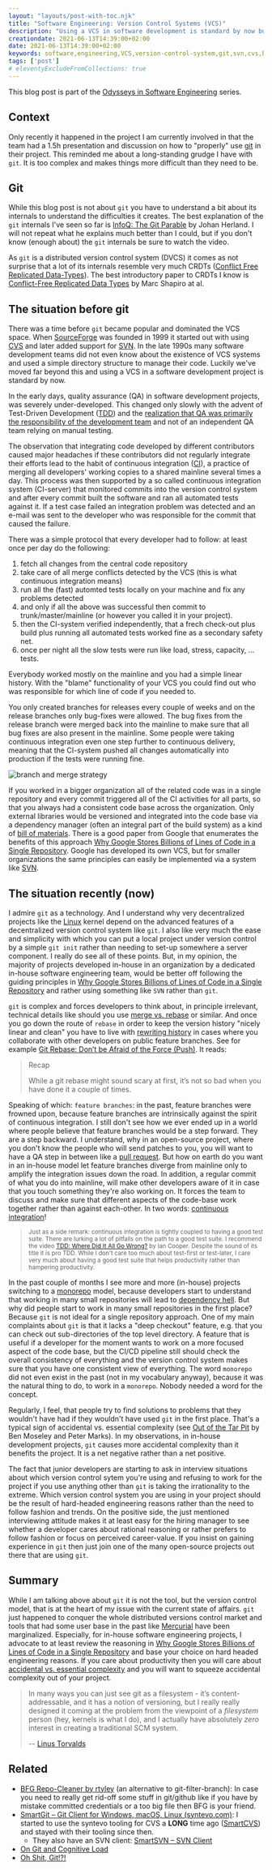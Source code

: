 ```yaml
---
layout: "layouts/post-with-toc.njk"
title: "Software Engineering: Version Control Systems (VCS)"
description: "Using a VCS in software development is standard by now but may add more complexities than you asked for."
creationdate: 2021-06-13T14:39:00+02:00
date: 2021-06-13T14:39:00+02:00
keywords: software,engineering,VCS,version-control-system,git,svn,cvs,hg
tags: ['post']
# eleventyExcludeFromCollections: true
---
```


This blog post is part of the [Odysseys in Software Engineering](../series-odysseys-in-software-engineering) series.

## Context

Only recently it happened in the project I am currently involved in that the team had a 1.5h presentation and discussion on how to "properly" use
[git](https://en.wikipedia.org/wiki/Git) in their project. This reminded me about a long-standing grudge I have with `git`. It is too complex and makes
things more difficult than they need to be.

## Git

While this blog post is not about `git` you have to understand a bit about its internals to understand the difficulties it creates. The best
explanation of the `git` internals I've seen so far is [InfoQ: The Git Parable](https://www.infoq.com/presentations/git-details/) by Johan Herland. I
will not repeat what he explains much better than I could, but if you don't know (enough about) the `git` internals be sure to watch the video.

As `git` is a distributed version control system (DVCS) it comes as not surprise that a lot of its internals resemble very much CRDTs ([Conflict Free
Replicated Data-Types](https://en.wikipedia.org/wiki/Conflict-free_replicated_data_type)). The best introductory paper to CRDTs I know is
[Conflict-Free Replicated Data Types](https://hal.inria.fr/hal-00932836/file/CRDTs_SSS-2011.pdf) by Marc Shapiro at al.

## The situation before git

There was a time before `git` became popular and dominated the VCS space. When [SourceForge](https://en.wikipedia.org/wiki/SourceForge) was founded in
1999 it started out with using [CVS](https://en.wikipedia.org/wiki/Concurrent_Versions_System) and later added support for
[SVN](https://en.wikipedia.org/wiki/Apache_Subversion). In the late 1990s many software development teams did not even know about the existence of VCS
systems and used a simple directory structure to manage their code. Luckily we've moved far beyond this and using a VCS in a software development
project is standard by now.

In the early days, quality assurance (QA) in software development projects, was severely under-developed. This changed only slowly with the advent of
Test-Driven Development ([TDD](https://en.wikipedia.org/wiki/Test-driven_development)) and the [realization that QA was primarily the responsibility
of the development team](https://github.com/97-things/97-things-every-programmer-should-know/blob/master/en/thing_67/README.md) and not of an
independent QA team relying on manual testing.

The observation that integrating code developed by different contributors caused major headaches if these contributors did not regularly integrate
their efforts lead to the habit of continuous integration ([CI](https://en.wikipedia.org/wiki/Continuous_integration)), a practice of merging all
developers' working copies to a shared mainline several times a day. This process was then supported by a so called continuous integration system
(CI-server) that monitored commits into the version control system and after every commit built the software and ran all automated tests against
it. If a test case failed an integration problem was detected and an e-mail was sent to the developer who was responsible for the commit that caused
the failure.

There was a simple protocol that every developer had to follow: at least once per day do the following:
1. fetch all changes from the central code repository
1. take care of all merge conflicts detected by the VCS (this is what continuous integration means)
1. run all the (fast) automted tests locally on your machine and fix any problems detected
1. and only if all the above was successful then commit to trunk/master/mainline (or however you called it in your project).
1. then the CI-system verified independently, that a frech check-out plus build plus running all automated tests worked fine as a secondary safety net.
1. once per night all the slow tests were run like load, stress, capacity, ... tests.

Everybody worked mostly on the mainline and you had a simple linear history. With the "blame" functionality of your VCS you could find out who was
responsible for which line of code if you needed to.

You only created branches for releases every couple of weeks and on the release branches only bug-fixes were allowed. The bug fixes from the release
branch were merged back into the mainline to make sure that all bug fixes are also present in the mainline. Some people were taking continuous
integration even one step further to continuous delivery, meaning that the CI-system pushed all changes automatically into production if the tests
were running fine.

<object data="/img/branch-and-merge-strategy.svg" type="image/svg+xml" style="max-width: 100%">
<img src="/img/branch-and-merge-strategy.svg" alt="branch and merge strategy">
</object>


If you worked in a bigger organization all of the related code was in a single repository and every commit triggered all of the CI activities for all
parts, so that you always had a consistent code base across the organization. Only external libraries would be versioned and integrated into the code
base via a dependency manager (often an integral part of the build system) as a kind of [bill of
materials](https://en.wikipedia.org/wiki/Bill_of_materials). There is a good paper from Google that enumerates the benefits of this approach [Why
Google Stores Billions of Lines of Code in a Single
Repository](https://cacm.acm.org/magazines/2016/7/204032-why-google-stores-billions-of-lines-of-code-in-a-single-repository/fulltext). Google has
developed its own VCS, but for smaller organizations the same principles can easily be implemented via a system like
[SVN](https://en.wikipedia.org/wiki/Apache_Subversion).

## The situation recently (now)

I admire `git` as a technology. And I understand why very decentralized projects like the [Linux](https://en.wikipedia.org/wiki/Linux) kernel depend
on the advanced features of a decentralized version control system like `git`. I also like very much the ease and simplicity with which you can put a
local project under version control by a simple `git init` rather than needing to set-up somewhere a server component. I really do see all of these
points. But, in my opinion, the majority of projects developed in-house in an organization by a dedicated in-house software engineering team, would be
better off following the guiding principles in [Why Google Stores Billions of Lines of Code in a Single
Repository](https://cacm.acm.org/magazines/2016/7/204032-why-google-stores-billions-of-lines-of-code-in-a-single-repository/fulltext) and rather using
something like `SVN` rather than `git`.

`git` is complex and forces developers to think about, in principle irrelevant, technical details like should you use [merge
vs. rebase](https://www.atlassian.com/git/tutorials/merging-vs-rebasing) or similar. And once you go down the route of `rebase` in order to keep the
version history "nicely linear and clean" you have to live with [rewriting history](https://git-scm.com/book/en/v2/Git-Tools-Rewriting-History) in
cases where you collaborate with other developers on public feature branches. See for example [Git Rebase: Don’t be Afraid of the Force
(Push)](https://blog.verslu.is/git/git-rebase/). It reads:

> Recap
>
> While a git rebase might sound scary at first, it’s not so bad when you have done it a couple of times.

Speaking of which: `feature branches`: in the past, feature branches were frowned upon, because feature branches are intrinsically against the spirit
of continuous integration. I still don't see how we ever ended up in a world where people believe that feature branches would be a step forward. They
are a step backward. I understand, why in an open-source project, where you don't know the people who will send patches to you, you will want to have
a QA step in between like a [pull
request](https://docs.github.com/en/github/collaborating-with-pull-requests/proposing-changes-to-your-work-with-pull-requests/about-pull-requests). But
how on earth do you want in an in-house model let feature branches diverge from mainline only to amplify the integration issues down the road. In
addition, a regular commit of what you do into mainline, will make other developers aware of it in case that you touch something they're also working
on. It forces the team to discuss and make sure that different aspects of the code-base work together rather than against each-other. In two words:
[continuous integration](https://en.wikipedia.org/wiki/Continuous_integration)!

> <span style="font-size:smaller"> Just as a side remark: continuous integration is tightly coupled to having a good test suite. There are lurking a
> lot of pitfalls on the path to a good test suite. I recommend the video [TDD: Where Did It All Go
> Wrong?](https://www.infoq.com/presentations/tdd-original) by Ian Cooper. Despite the sound of its title it is pro TDD. While I don't care too much
> about test-first or test-later, I care very much about having a good test suite that helps productivity rather than hampering productivity.</span>

In the past couple of months I see more and more (in-house) projects switching to a [monorepo](https://en.wikipedia.org/wiki/Monorepo) model, because
developers start to understand that working in many small repositories will lead to [dependency
hell](https://en.wikipedia.org/wiki/Dependency_hell). But why did people start to work in many small repositories in the first place? Because `git` is
not ideal for a single repository approach. One of my main complaints about `git` is that it lacks a "deep checkout" feature, e.g. that you can check
out sub-directories of the top level directory. A feature that is useful if a developer for the moment wants to work on a more focused aspect of the
code base, but the CI/CD pipeline still should check the overall consistency of everything and the version control system makes sure that you have one
consistent view of everything. The word `monorepo` did not even exist in the past (not in my vocabulary anyway), because it was the natural thing to
do, to work in a `monorepo`. Nobody needed a word for the concept.

Regularly, I feel, that people try to find solutions to problems that they wouldn't have had if they wouldn't have used `git` in the first
place. That's a typical sign of accidental vs. essential complexity (see [Out of the Tar Pit](http://curtclifton.net/papers/MoseleyMarks06a.pdf) by
Ben Moseley and Peter Marks). In my observations, in in-house development projects, `git` causes more accidental complexity than it benefits the
project. It is a net negative rather than a net positive.

The fact that junior developers are starting to ask in interview situations about which version control sytem you're using and refusing to work for
the project if you use anything other than `git` is taking the irrationality to the extreme. Which version control system you are using in your
project should be the result of hard-headed engineering reasons rather than the need to follow fashion and trends. On the positive side, the just
mentioned interviewing attitude makes it at least easy for the hiring manager to see whether a developer cares about rational reasoning or rather
prefers to follow fashion or focus on perceived career-value. If you insist on gaining experience in `git` then just join one of the many open-source
projects out there that are using `git`.

## Summary

While I am talking above about `git` it is not the tool, but the version control model, that is at the heart of my issue with the current state of
affairs. `git` just happened to conquer the whole distributed versions control market and tools that had some user base in the past like
[Mercurial](https://en.wikipedia.org/wiki/Mercurial) have been marginalized. Especially, for in-house software engineering projects, I advocate to at
least review the reasoning in [Why Google Stores Billions of Lines of Code in a Single
Repository](https://cacm.acm.org/magazines/2016/7/204032-why-google-stores-billions-of-lines-of-code-in-a-single-repository/fulltext) and base your
choice on hard headed engineering reasons. If you care about productivity then you will care about [accidental vs. essential
complexity](http://curtclifton.net/papers/MoseleyMarks06a.pdf) and you will want to squeeze accidental complexity out of your project.


> In many ways you can just see git as a filesystem - it’s content-addressable, and it has a notion of versioning, but I really really designed it coming at the problem from the viewpoint of a _filesystem_ person (hey, kernels is what I do), and I actually have absolutely _zero_ interest in creating a traditional SCM system.
> 
> -- [Linus Torvalds](https://lkml.org/lkml/2005/4/10/70)


## Related

* [BFG Repo-Cleaner by rtyley](https://rtyley.github.io/bfg-repo-cleaner/) (an alternative to git-filter-branch): In case you need to really get
  rid-off some stuff in git/github like if you have by mistake committed credentials or a too big file then BFG is your friend.
* [SmartGit – Git Client for Windows, macOS, Linux (syntevo.com)](https://www.syntevo.com/smartgit/): I started to use the syntevo tooling for CVS a
  **LONG** time ago ([SmartCVS](https://www.syntevo.com/smartcvs/)) and stayed with their tooling since then.
  * They also have an SVN client: [SmartSVN – SVN Client](https://www.smartsvn.com/)
* [On Git and Cognitive Load](https://dzone.com/articles/on-git-and-cognitive-load)
* [Oh Shit, Git!?!](https://ohshitgit.com/)
